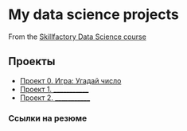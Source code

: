 # My data science projects
From the [Skillfactory Data Science course](https://skillfactory.ru/data-scientist)

## Проекты

* [Проект 0. Игра: Угадай число]()
* [Проект 1. ___________]()
* [Проект 2. ___________]()

### Ссылки на резюме
